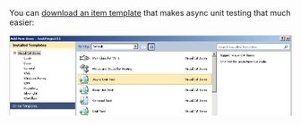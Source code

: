 You can [download an item template](item-template.md) that makes async unit testing that much easier:

![Item Template](Optional%20Component_AsyncUnitTestItemTemplate.png)